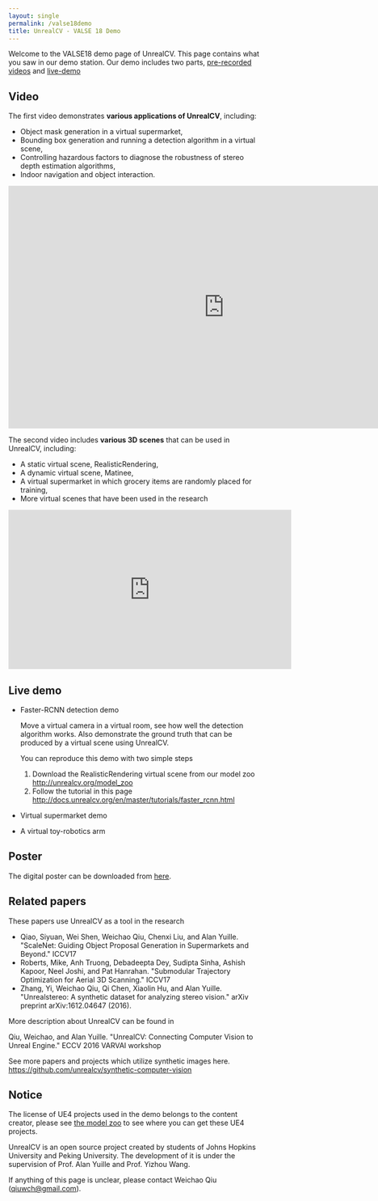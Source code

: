 ```yaml
---
layout: single
permalink: /valse18demo
title: UnrealCV - VALSE 18 Demo
---
```


Welcome to the VALSE18 demo page of UnrealCV. This page contains what you saw in our demo station. Our demo includes two parts, [pre-recorded videos](#video) and [live-demo](#demo)

<div id="video"></div>

## Video

The first video demonstrates **various applications of UnrealCV**, including: 

- Object mask generation in a virtual supermarket,  
- Bounding box generation and running a detection algorithm in a virtual scene, 
- Controlling hazardous factors to diagnose the robustness of stereo depth estimation algorithms, 
- Indoor navigation and object interaction.

<iframe width="854" height="480" src="https://www.youtube.com/embed/8kBbTrhsSmQ?list=PLOnBc7A9ZnwP0_mR2upuSE7jzxzQm2n5k" frameborder="0" allowfullscreen></iframe>


The second video includes **various 3D scenes** that can be used in UnrealCV, including: 

- A static virtual scene, RealisticRendering, 
- A dynamic virtual scene, Matinee, 
- A virtual supermarket in which grocery items are randomly placed for training, 
- More virtual scenes that have been used in the research

<iframe width="560" height="315" src="https://www.youtube.com/embed/-Hsw8BFj2PU?rel=0" frameborder="0" allowfullscreen></iframe>



<div id="demo"></div>

## Live demo

- Faster-RCNN detection demo

    Move a virtual camera in a virtual room, see how well the detection algorithm works. Also demonstrate the ground truth that can be produced by a virtual scene using UnrealCV.

    You can reproduce this demo with two simple steps

    1. Download the RealisticRendering virtual scene from our model zoo http://unrealcv.org/model_zoo
    2. Follow the tutorial in this page http://docs.unrealcv.org/en/master/tutorials/faster_rcnn.html


- Virtual supermarket demo

- A virtual toy-robotics arm

## Poster

The digital poster can be downloaded from [here](https://www.dropbox.com/s/u9lkcesbvejzmhr/UnrealCV_CVPR_poster.pdf?dl=0).

## Related papers

These papers use UnrealCV as a tool in the research

- Qiao, Siyuan, Wei Shen, Weichao Qiu, Chenxi Liu, and Alan Yuille. "ScaleNet: Guiding Object Proposal Generation in Supermarkets and Beyond." ICCV17
- Roberts, Mike, Anh Truong, Debadeepta Dey, Sudipta Sinha, Ashish Kapoor, Neel Joshi, and Pat Hanrahan. "Submodular Trajectory Optimization for Aerial 3D Scanning." ICCV17
- Zhang, Yi, Weichao Qiu, Qi Chen, Xiaolin Hu, and Alan Yuille. "Unrealstereo: A synthetic dataset for analyzing stereo vision." arXiv preprint arXiv:1612.04647 (2016).

More description about UnrealCV can be found in

Qiu, Weichao, and Alan Yuille. "UnrealCV: Connecting Computer Vision to Unreal Engine." ECCV 2016 VARVAI workshop

See more papers and projects which utilize synthetic images here. https://github.com/unrealcv/synthetic-computer-vision

## Notice

The license of UE4 projects used in the demo belongs to the content creator, please see [the model zoo](http://docs.unrealcv.org/en/master/reference/model_zoo.html) to see where you can get these UE4 projects.

UnrealCV is an open source project created by students of Johns Hopkins University and Peking University. The development of it is under the supervision of Prof. Alan Yuille and Prof. Yizhou Wang.

If anything of this page is unclear, please contact Weichao Qiu (qiuwch@gmail.com).
